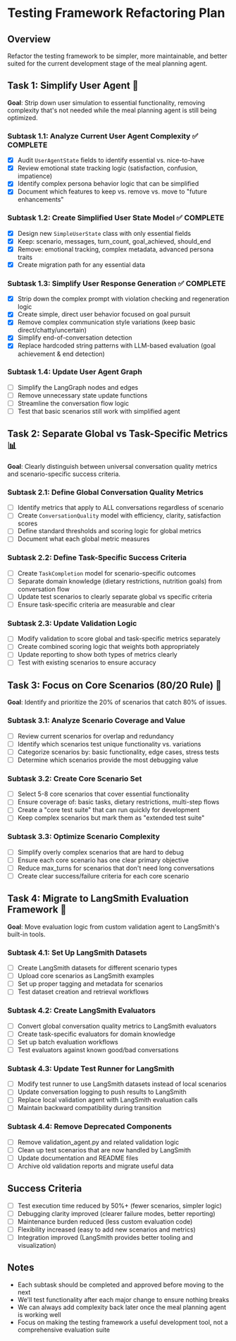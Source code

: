 # Testing Framework Refactoring Plan

## Overview
Refactor the testing framework to be simpler, more maintainable, and better suited for the current development stage of the meal planning agent.

## Task 1: Simplify User Agent 🎯
**Goal**: Strip down user simulation to essential functionality, removing complexity that's not needed while the meal planning agent is still being optimized.

### Subtask 1.1: Analyze Current User Agent Complexity ✅ COMPLETE
- [x] Audit `UserAgentState` fields to identify essential vs. nice-to-have
- [x] Review emotional state tracking logic (satisfaction, confusion, impatience)
- [x] Identify complex persona behavior logic that can be simplified
- [x] Document which features to keep vs. remove vs. move to "future enhancements"

### Subtask 1.2: Create Simplified User State Model ✅ COMPLETE
- [x] Design new `SimpleUserState` class with only essential fields
- [x] Keep: scenario, messages, turn_count, goal_achieved, should_end
- [x] Remove: emotional tracking, complex metadata, advanced persona traits
- [x] Create migration path for any essential data

### Subtask 1.3: Simplify User Response Generation ✅ COMPLETE
- [x] Strip down the complex prompt with violation checking and regeneration logic
- [x] Create simple, direct user behavior focused on goal pursuit
- [x] Remove complex communication style variations (keep basic direct/chatty/uncertain)
- [x] Simplify end-of-conversation detection
- [x] Replace hardcoded string patterns with LLM-based evaluation (goal achievement & end detection)

### Subtask 1.4: Update User Agent Graph
- [ ] Simplify the LangGraph nodes and edges
- [ ] Remove unnecessary state update functions
- [ ] Streamline the conversation flow logic
- [ ] Test that basic scenarios still work with simplified agent

## Task 2: Separate Global vs Task-Specific Metrics 📊
**Goal**: Clearly distinguish between universal conversation quality metrics and scenario-specific success criteria.

### Subtask 2.1: Define Global Conversation Quality Metrics
- [ ] Identify metrics that apply to ALL conversations regardless of scenario
- [ ] Create `ConversationQuality` model with efficiency, clarity, satisfaction scores
- [ ] Define standard thresholds and scoring logic for global metrics
- [ ] Document what each global metric measures

### Subtask 2.2: Define Task-Specific Success Criteria
- [ ] Create `TaskCompletion` model for scenario-specific outcomes
- [ ] Separate domain knowledge (dietary restrictions, nutrition goals) from conversation flow
- [ ] Update test scenarios to clearly separate global vs specific criteria
- [ ] Ensure task-specific criteria are measurable and clear

### Subtask 2.3: Update Validation Logic
- [ ] Modify validation to score global and task-specific metrics separately
- [ ] Create combined scoring logic that weights both appropriately
- [ ] Update reporting to show both types of metrics clearly
- [ ] Test with existing scenarios to ensure accuracy

## Task 3: Focus on Core Scenarios (80/20 Rule) 🎯
**Goal**: Identify and prioritize the 20% of scenarios that catch 80% of issues.

### Subtask 3.1: Analyze Scenario Coverage and Value
- [ ] Review current scenarios for overlap and redundancy
- [ ] Identify which scenarios test unique functionality vs. variations
- [ ] Categorize scenarios by: basic functionality, edge cases, stress tests
- [ ] Determine which scenarios provide the most debugging value

### Subtask 3.2: Create Core Scenario Set
- [ ] Select 5-8 core scenarios that cover essential functionality
- [ ] Ensure coverage of: basic tasks, dietary restrictions, multi-step flows
- [ ] Create a "core test suite" that can run quickly for development
- [ ] Keep complex scenarios but mark them as "extended test suite"

### Subtask 3.3: Optimize Scenario Complexity
- [ ] Simplify overly complex scenarios that are hard to debug
- [ ] Ensure each core scenario has one clear primary objective
- [ ] Reduce max_turns for scenarios that don't need long conversations
- [ ] Create clear success/failure criteria for each core scenario

## Task 4: Migrate to LangSmith Evaluation Framework 🔄
**Goal**: Move evaluation logic from custom validation agent to LangSmith's built-in tools.

### Subtask 4.1: Set Up LangSmith Datasets
- [ ] Create LangSmith datasets for different scenario types
- [ ] Upload core scenarios as LangSmith examples
- [ ] Set up proper tagging and metadata for scenarios
- [ ] Test dataset creation and retrieval workflows

### Subtask 4.2: Create LangSmith Evaluators
- [ ] Convert global conversation quality metrics to LangSmith evaluators
- [ ] Create task-specific evaluators for domain knowledge
- [ ] Set up batch evaluation workflows
- [ ] Test evaluators against known good/bad conversations

### Subtask 4.3: Update Test Runner for LangSmith
- [ ] Modify test runner to use LangSmith datasets instead of local scenarios
- [ ] Update conversation logging to push results to LangSmith
- [ ] Replace local validation agent with LangSmith evaluation calls
- [ ] Maintain backward compatibility during transition

### Subtask 4.4: Remove Deprecated Components
- [ ] Remove validation_agent.py and related validation logic
- [ ] Clean up test scenarios that are now handled by LangSmith
- [ ] Update documentation and README files
- [ ] Archive old validation reports and migrate useful data

## Success Criteria
- [ ] Test execution time reduced by 50%+ (fewer scenarios, simpler logic)
- [ ] Debugging clarity improved (clearer failure modes, better reporting)
- [ ] Maintenance burden reduced (less custom evaluation code)
- [ ] Flexibility increased (easy to add new scenarios and metrics)
- [ ] Integration improved (LangSmith provides better tooling and visualization)

## Notes
- Each subtask should be completed and approved before moving to the next
- We'll test functionality after each major change to ensure nothing breaks
- We can always add complexity back later once the meal planning agent is working well
- Focus on making the testing framework a useful development tool, not a comprehensive evaluation suite 